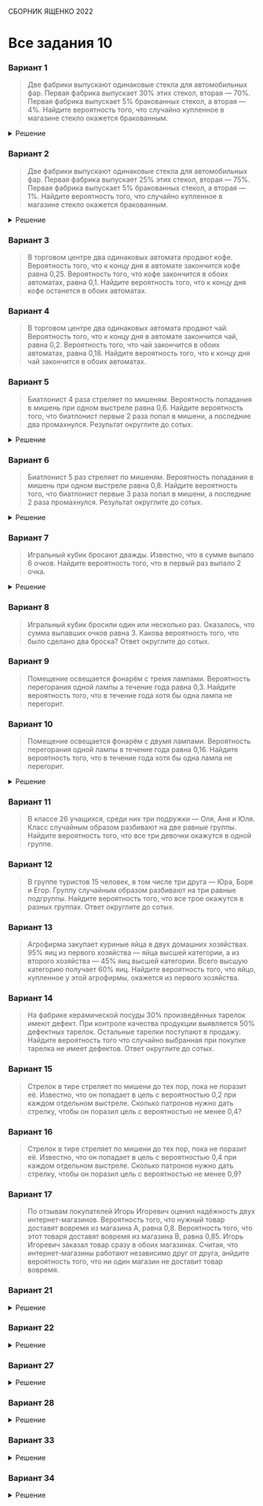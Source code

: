 <span class="space" onclick="loadURL('math//ege//2022//yashchenko//README')">СБОРНИК ЯЩЕНКО 2022</span>
# Все задания 10

### Вариант 1
> Две фабрики выпускают одинаковые стекла для автомобильных фар. Первая фабрика выпускает 30% этих стекол, вторая — 70%. Первая фабрика выпускает 5% бракованных стекол, а вторая — 4%. Найдите вероятность того, что случайно купленное в магазине стекло окажется бракованным.

<details><summary>Решение</summary>
<img src="https://raw.githubusercontent.com/BlueRect/egelib-content/main/img/yashchenko_01_10.jpg">
<b>Ответ:</b> 0,043.
</details>


### Вариант 2
> Две фабрики выпускают одинаковые стекла для автомобильных фар. Первая фабрика выпускает 25% этих стекол, вторая — 75%. Первая фабрика выпускает 5% бракованных стекол, а вторая — 1%. Найдите вероятность того, что случайно купленное в магазине стекло окажется бракованным.
<details><summary>Решение</summary>
<img src="https://raw.githubusercontent.com/BlueRect/egelib-content/main/img/Document%2028_132.jpg">
<b>Ответ:</b> 0,02.
</details>

### Вариант 3
> В торговом центре два одинаковых автомата продают кофе. Вероятность того, что к концу дня в автомате закончится кофе равна 0,25. Вероятность того, что кофе закончится в обоих автоматах, равна 0,1. Найдите вероятность того, что к концу дня кофе останется в обоих автоматах.

### Вариант 4
> В торговом центре два одинаковых автомата продают чай. Вероятность того, что к концу дня в автомате закончится чай, равна 0,2. Вероятность того, что чай закончится в обоих автоматах, равна 0,18. Найдите вероятность того, что к концу дня чай закончится в обоих автоматах.

### Вариант 5
> Биатлонист 4 раза стреляет по мишеням. Вероятность попадания в мишень при одном выстреле равна 0,6. Найдите вероятность того, что биатлонист первые 2 раза попал в мишени, а последние два промахнулся. Результат округлите до сотых.
<details><summary>Решение</summary>
<img src="https://raw.githubusercontent.com/BlueRect/egelib-content/main/img/Document%2028_133.jpg">
<b>Ответ:</b> 0,06.
</details>

### Вариант 6
> Биатлонист 5 раз стреляет по мишеням. Вероятность попадания в мишень при одном выстреле равна 0,8. Найдите вероятность того, что биатлонист первые 3 раза попал в мишени, а последние 2 раза промахнулся. Результат округлите до сотых.
<details><summary>Решение</summary>
<img src="https://raw.githubusercontent.com/BlueRect/egelib-content/main/img/Document%2028_134.jpg">
<b>Ответ:</b> 0,02.
</details>

### Вариант 7
> Игральный кубик бросают дважды. Известно, что в сумме выпало 6 очков. Найдите вероятность того, что в первый раз выпало 2 очка.
<details><summary>Решение</summary>
<img src="https://raw.githubusercontent.com/BlueRect/egelib-content/main/img/Document%2028_136.jpg">
<b>Ответ:</b> 0,2.
</details>

### Вариант 8
> Игральный кубик бросили один или несколько раз. Оказалось, что сумма выпавших очков равна 3. Какова вероятность того, что было сделано два броска? Ответ округлите до сотых.

### Вариант 9
> Помещение освещается фонарём с тремя лампами. Вероятность перегорания одной лампы а течение года равна 0,3. Найдите вероятность того, что в течение года хотя бы одна лампа не перегорит.

### Вариант 10
> Помещение освещается фонарём с двумя лампами. Вероятность перегорания одной лампы в течение года равна 0,16. Найдите вероятность того, что в течение года хотя бы одна лампа не перегорит.
<details><summary>Решение</summary>
<img src="https://raw.githubusercontent.com/BlueRect/egelib-content/main/img/Document%2028_380.jpg">
<b>Ответ:</b> 0,9744.
</details>

### Вариант 11
> В классе 26 учащихся, среди них три подружки — Оля, Аня и Юля. Класс случайным образом разбивают на две равные группы. Найдите вероятность того, что все три девочки окажутся в одной группе.

### Вариант 12
> В группе туристов 15 человек, в том числе три друга — Юра, Боря и Егор. Группу случайным образом разбивают на три равные подгруппы. Найдите вероятность того, что все трое окажутся в разных группах. Ответ округлите до сотых.

### Вариант 13
> Агрофирма закупает куриные яйца в двух домашних хозяйствах. 95% яиц из первого хозяйства — яйца высшей категории, а из второго хозяйства — 45% яиц высшей категории. Всего высшую категорию получает 60% яиц. Найдите вероятность того, что яйцо, купленное у этой агрофирмы, окажется из первого хозяйства.

### Вариант 14
> На фабрике керамической посуды 30% произведённых тарелок имеют дефект. При контроле качества продукции выявляется 50% дефектных тарелок. Остальные тарелки поступают в продажу. Найдите вероятность того что случайно выбранная при покупке тарелка не имеет дефектов. Ответ округлите до сотых.

### Вариант 15
> Стрелок в тире стреляет по мишени до тех пор, пока не поразит её. Известно, что он попадает в цель с вероятностью 0,2 при каждом отдельном выстреле. Сколько патронов нужно дать стрелку, чтобы он поразил цель с вероятностью не менее 0,4?

### Вариант 16
> Стрелок в тире стреляет по мишени до тех пор, пока не поразит её. Известно, что он попадает в цель с вероятностью 0,4 при каждом отдельном выстреле. Сколько патронов нужно дать стрелку, чтобы он поразил цель с вероятностью не менее 0,9?

### Вариант 17
> По отзывам покупателей Игорь Игоревич оценил надёжность двух интернет-магазинов. Вероятность того, что нужный товар доставят вовремя из магазина А, равна 0,8. Вероятность того, что этот товаря доставят вовремя из магазина В, равна 0,85. Игорь Игоревич заказал товар сразу в обоих магазинах. Считая, что интернет-магазины работают независимо друг от друга, анйдите вероятность того, что ни один магазин не доставит товар вовремя.

### Вариант 21
<details><summary>Решение</summary>
<img src="https://raw.githubusercontent.com/BlueRect/egelib-content/main/img/Document%2028_362.jpg">
<b>Ответ:</b> 0,2.
</details>

### Вариант 22
<details><summary>Решение</summary>
<img src="https://raw.githubusercontent.com/BlueRect/egelib-content/main/img/Document%2028_365.jpg">
<b>Ответ:</b> 0,15.
</details>

### Вариант 27
<details><summary>Решение</summary>
<img src="https://raw.githubusercontent.com/BlueRect/egelib-content/main/img/Document%2028_371.jpg">
<b>Ответ:</b> 0,343.
</details>

### Вариант 28
<details><summary>Решение</summary>
<img src="https://raw.githubusercontent.com/BlueRect/egelib-content/main/img/Document%2028_370.jpg">
<b>Ответ:</b> 0,064.
</details>

### Вариант 33
<details><summary>Решение</summary>
<img src="https://raw.githubusercontent.com/BlueRect/egelib-content/main/img/Document%2028_344.jpg">
<b>Ответ:</b> 0,24.
</details>

### Вариант 34
<details><summary>Решение</summary>
<img src="https://raw.githubusercontent.com/BlueRect/egelib-content/main/img/Document%2028_318.jpg">
<b>Ответ:</b> 0,4.
</details>
